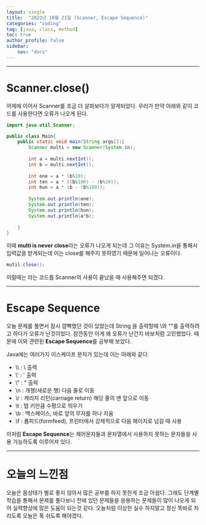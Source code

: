 ```yaml
---
layout: single
title:  "2022년 10월 21일 (Scanner, Escape Sequence)"
categories: "coding"
tag: [java, class, method]
toc: true
author_profile: false
sidebar:
    nav: "docs"
---
```

* * *

# Scanner.close()

어제에 이어서 Scanner를 조금 더 살펴보다가 알게되었다.
우리가 만약 아래와 같이 코드를 사용한다면 오류가 나오게 된다.

```java
import java.util.Scanner;

public class Main{
    public static void main(String args[]){
        Scanner multi = new Scanner(System.in);
        
        int a = multi.nextInt();
        int b = multi.nextInt();
        
        int one = a * (b%10);
        int ten = a * ((b%100) - (b%10));
        int hun = a * (b - (b%100));
        
        System.out.println(one);
        System.out.println(ten);
        System.out.println(hun);
        System.out.println(a*b);
        
    }
}
```

이때 **multi is never close**라는 오류가 나오게 되는데 그 이유는 System.in을 통해서 입력값을 받게되는데 이는 close를 해주지 못하였기 때문에 일어나는 오류이다.

```java
mutil.close();
```
이럴때는 라는 코드를 Scanner의 사용이 끝났을 때 사용해주면 되겠다.

---

# Escape Sequence

오늘 문제를 풀면서 잠시 깜빡했던 것이 있었는데 String 을 출력할때 \와 ""를 출력하려고 하다가 오류가 난것이었다. 잠깐동안 이게 왜 오류가 난건지 바보처럼 고민했었다. 때문에 이와 관련된 **Escape Sequence**를 공부해 보았다.

Java에는 여러가지 이스케이프 문자가 있는데 이는 아래와 같다.

<div class="notice--success">
<ul>
    <li> \\ : \ 출력</li>
    <li> \' : ' 출력</li>
    <li> \" : " 출력</li>
    <li> \n : 개행(새로운 행) 다음 줄로 이동</li>
    <li> \r : 캐리지 리턴(carriage return) 해당 줄의 맨 앞으로 이동</li>
    <li> \t : 탭 키만큼 수평으로 띄우기</li>
    <li> \b : 백스페이스, 바로 앞의 무자를 하나 지움</li>
    <li> \f : 폼피드(formfeed), 프린터에서 강제적으로 다음 페이지로 넘길 때 사용</li>
</ul>
</div>

이처럼 **Escape Sequence**는 제어문자들과 문자열에서 사용하지 못하는 문자들을 사용 가능하도록 이루어져 있다.

---

# 오늘의 느낀점

오늘은 몸상태가 별로 좋지 않아서 많은 공부를 하지 못한게 조금 아쉽다. 그래도 단계별 학습을 통해서 문제를 풀다보니 전에 있던 문제들을 응용하는 문제들이 많이 나오게 되어 실력향상에 많은 도움이 되는것 같다. 오늘처럼 이상한 실수 하지말고 정신 똑바로 차리도록 오늘은 푹 쉬도록 해야겠다.
